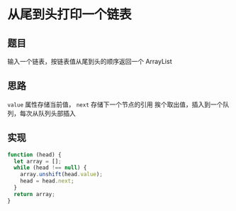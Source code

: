 # 从尾到头打印一个链表

## 题目

输入一个链表，按链表值从尾到头的顺序返回一个 ArrayList

## 思路

`value` 属性存储当前值， `next` 存储下一个节点的引用
挨个取出值，插入到一个队列，每次从队列头部插入

## 实现

```js
function (head) {
  let array = [];
  while (head !== null) {
    array.unshift(head.value);
    head = head.next;
  }
  return array;
}
```
